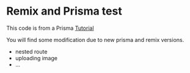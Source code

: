 # Remix and Prisma test

This code is from a Prisma [Tutorial](https://www.prisma.io/blog/fullstack-remix-prisma-mongodb-1-7D0BfTXBmB6r)

You will find some modification due to new prisma and remix versions.

- nested route
- uploading image
- ...
